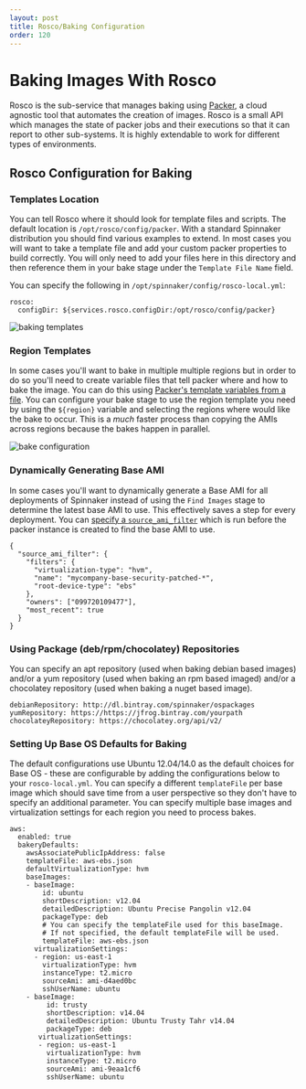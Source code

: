 ```yaml
---
layout: post
title: Rosco/Baking Configuration
order: 120
---
```


# Baking Images With Rosco

Rosco is the sub-service that manages baking using [Packer](https://www.packer.io/docs/), a cloud agnostic tool that automates the creation of images.  Rosco is a small API which manages the state of packer jobs and their executions so that it can report to other sub-systems.  It is highly extendable to work for different types of environments.  

## Rosco Configuration for Baking

### Templates Location
You can tell Rosco where it should look for template files and scripts.  The default location is `/opt/rosco/config/packer`.  With a standard Spinnaker distribution you should find various examples to extend.  In most cases you will want to take a template file and add your custom packer properties to build correctly.  You will only need to add your files here in this directory and then reference them in your bake stage under the `Template File Name` field.


You can specify the following in `/opt/spinnaker/config/rosco-local.yml`:
```
rosco:
  configDir: ${services.rosco.configDir:/opt/rosco/config/packer}
```

![baking templates](https://d1ax1i5f2y3x71.cloudfront.net/items/0K1S1l3L2M0z373A0L1o/Image%202017-04-17%20at%207.06.45%20AM.png?X-CloudApp-Visitor-Id=2686178)


### Region Templates

In some cases you'll want to bake in multiple multiple regions but in order to do so you'll need to create variable files that tell packer where and how to bake the image.  You can do this using [Packer's template variables from a file](https://www.packer.io/docs/templates/user-variables.html#from-a-file).  You can configure your bake stage to use the region template you need by using the `${region}` variable and selecting the regions where would like the bake to occur.  This is a _much_ faster process than copying the AMIs across regions because the bakes happen in parallel.

![bake configuration](https://cl.ly/1g1M192j3M2D/Image%202017-08-07%20at%2012.45.20%20PM.png)


### Dynamically Generating Base AMI

In some cases you'll want to dynamically generate a Base AMI for all deployments of Spinnaker instead of using the `Find Images` stage to determine the latest base AMI to use.  This effectively saves a step for every deployment.  You can [specify a `source_ami_filter`](https://www.packer.io/docs/builders/amazon-ebs.html#source_ami_filter)  which is run before the packer instance is created to find the base AMI to use.

```
{
  "source_ami_filter": {
    "filters": {
      "virtualization-type": "hvm",
      "name": "mycompany-base-security-patched-*",
      "root-device-type": "ebs"
    },
    "owners": ["099720109477"],
    "most_recent": true
  }
}
```

### Using Package (deb/rpm/chocolatey) Repositories

You can specify an apt repository (used when baking debian based images) and/or a yum repository (used when baking an rpm based imaged) and/or a chocolatey repository (used when baking a nuget based image).

```
debianRepository: http://dl.bintray.com/spinnaker/ospackages
yumRepository: https://https://jfrog.bintray.com/yourpath
chocolateyRepository: https://chocolatey.org/api/v2/
```

### Setting Up Base OS Defaults for Baking

The default configurations use Ubuntu 12.04/14.0 as the default choices for Base OS - these are configurable by adding the configurations below to your `rosco-local.yml`.   You can specify a different `templateFile` per base image which should save time from a user perspective so they don't have to specify an additional parameter.  You can specify multiple base images and virtualization settings for each region you need to process bakes.

```
aws:
  enabled: true
  bakeryDefaults:
    awsAssociatePublicIpAddress: false
    templateFile: aws-ebs.json
    defaultVirtualizationType: hvm
    baseImages:
    - baseImage:
        id: ubuntu
        shortDescription: v12.04
        detailedDescription: Ubuntu Precise Pangolin v12.04
        packageType: deb
        # You can specify the templateFile used for this baseImage.
        # If not specified, the default templateFile will be used.
        templateFile: aws-ebs.json
      virtualizationSettings:
      - region: us-east-1
        virtualizationType: hvm
        instanceType: t2.micro
        sourceAmi: ami-d4aed0bc
        sshUserName: ubuntu
    - baseImage:
         id: trusty
         shortDescription: v14.04
         detailedDescription: Ubuntu Trusty Tahr v14.04
         packageType: deb
       virtualizationSettings:
       - region: us-east-1
         virtualizationType: hvm
         instanceType: t2.micro
         sourceAmi: ami-9eaa1cf6
         sshUserName: ubuntu
```
